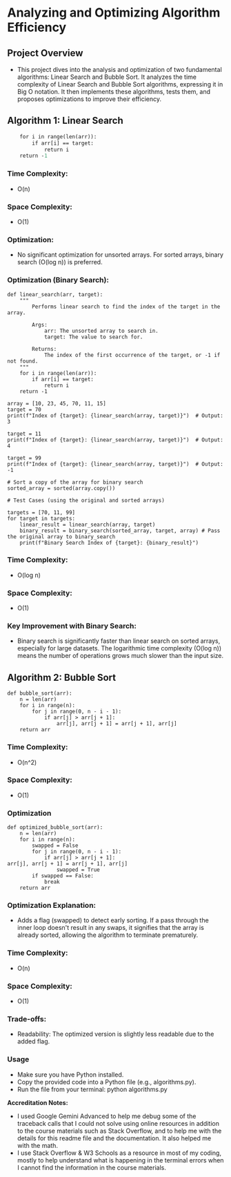 # Analyzing and Optimizing Algorithm Efficiency

## Project Overview
- This project dives into the analysis and optimization of two fundamental algorithms: Linear Search and Bubble Sort. It analyzes the time complexity of Linear Search and Bubble Sort algorithms, expressing it in Big O notation. It then implements these algorithms, tests them, and proposes optimizations to improve their efficiency.

## Algorithm 1: Linear Search
```def linear_search(arr, target):
    for i in range(len(arr)):
        if arr[i] == target:
            return i
    return -1
```

### Time Complexity:
- O(n)

### Space Complexity: 
- O(1)

### Optimization:
- No significant optimization for unsorted arrays. For sorted arrays, binary search (O(log n)) is preferred.

### Optimization (Binary Search):
```
def linear_search(arr, target):
    """
        Performs linear search to find the index of the target in the array.

        Args:
            arr: The unsorted array to search in.
            target: The value to search for.

        Returns:
            The index of the first occurrence of the target, or -1 if not found.
    """
    for i in range(len(arr)):
        if arr[i] == target:
            return i
    return -1

array = [10, 23, 45, 70, 11, 15]
target = 70
print(f"Index of {target}: {linear_search(array, target)}")  # Output: 3

target = 11
print(f"Index of {target}: {linear_search(array, target)}")  # Output: 4

target = 99
print(f"Index of {target}: {linear_search(array, target)}")  # Output: -1
 
# Sort a copy of the array for binary search
sorted_array = sorted(array.copy())

# Test Cases (using the original and sorted arrays)

targets = [70, 11, 99]
for target in targets:
    linear_result = linear_search(array, target)
    binary_result = binary_search(sorted_array, target, array) # Pass the original array to binary_search
    print(f"Binary Search Index of {target}: {binary_result}")

```
### Time Complexity: 
- O(log n)

### Space Complexity: 
- O(1)

### Key Improvement with Binary Search:
- Binary search is significantly faster than linear search on sorted arrays, especially for large datasets. The logarithmic time complexity (O(log n)) means the number of operations grows much slower than the input size.

## Algorithm 2: Bubble Sort
```
def bubble_sort(arr):
    n = len(arr)
    for i in range(n):
        for j in range(0, n - i - 1):
            if arr[j] > arr[j + 1]:
                arr[j], arr[j + 1] = arr[j + 1], arr[j] 
    return arr
```
### Time Complexity:
- O(n^2)

### Space Complexity: 
- O(1)

### Optimization
```
def optimized_bubble_sort(arr):
    n = len(arr)
    for i in range(n):
        swapped = False
        for j in range(0, n - i - 1):
            if arr[j] > arr[j + 1]:
arr[j], arr[j + 1] = arr[j + 1], arr[j]
                swapped = True
        if swapped == False: 
            break 
    return arr
```
### Optimization Explanation:
- Adds a flag (swapped) to detect early sorting. If a pass through the inner loop doesn't result in any swaps, it signifies that the array is already sorted, allowing the algorithm to terminate prematurely. 

### Time Complexity:
- O(n)

### Space Complexity: 
- O(1)

### Trade-offs:
- Readability: The optimized version is slightly less readable due to the added flag.

### Usage
- Make sure you have Python installed.
- Copy the provided code into a Python file (e.g., algorithms.py).
- Run the file from your terminal: python algorithms.py

**Accreditation Notes:**
- I used Google Gemini Advanced to help me debug some of the traceback calls that I could not solve using online resources in addition to the course materials such as Stack Overflow, and to help me with the details for this readme file and the documentation. It also helped me with the math.
- I use Stack Overflow & W3 Schools as a resource in most of my coding, mostly to help understand what is happening in the terminal errors when I cannot find the information in the course materials.
